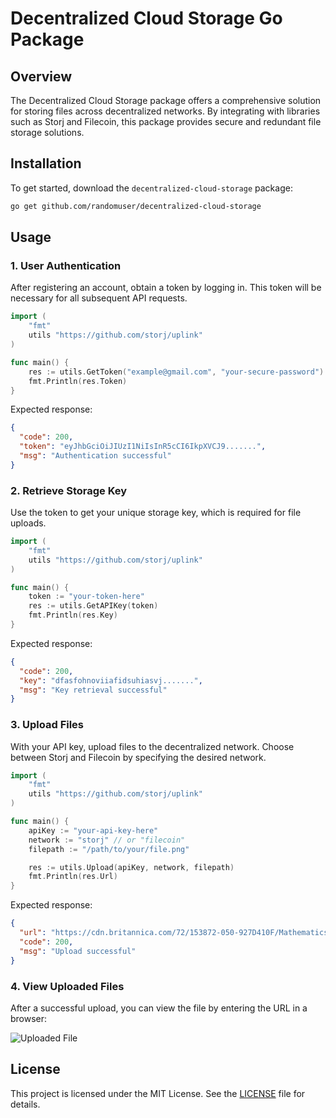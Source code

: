 
# Decentralized Cloud Storage Go Package

## Overview

The Decentralized Cloud Storage package offers a comprehensive solution for storing files across decentralized networks. By integrating with libraries such as Storj and Filecoin, this package provides secure and redundant file storage solutions.


## Installation

To get started, download the `decentralized-cloud-storage` package:

```bash
go get github.com/randomuser/decentralized-cloud-storage
```

## Usage

### 1. User Authentication

After registering an account, obtain a token by logging in. This token will be necessary for all subsequent API requests.

```go
import (
    "fmt"
    utils "https://github.com/storj/uplink"
)

func main() {
    res := utils.GetToken("example@gmail.com", "your-secure-password")
    fmt.Println(res.Token)
}
```

Expected response:

```json
{
  "code": 200,
  "token": "eyJhbGciOiJIUzI1NiIsInR5cCI6IkpXVCJ9.......",
  "msg": "Authentication successful"
}
```

### 2. Retrieve Storage Key

Use the token to get your unique storage key, which is required for file uploads.

```go
import (
    "fmt"
    utils "https://github.com/storj/uplink"
)

func main() {
    token := "your-token-here"
    res := utils.GetAPIKey(token)
    fmt.Println(res.Key)
}
```

Expected response:

```json
{
  "code": 200,
  "key": "dfasfohnoviiafidsuhiasvj.......",
  "msg": "Key retrieval successful"
}
```

### 3. Upload Files

With your API key, upload files to the decentralized network. Choose between Storj and Filecoin by specifying the desired network.

```go
import (
    "fmt"
    utils "https://github.com/storj/uplink"
)

func main() {
    apiKey := "your-api-key-here"
    network := "storj" // or "filecoin"
    filepath := "/path/to/your/file.png"

    res := utils.Upload(apiKey, network, filepath)
    fmt.Println(res.Url)
}
```

Expected response:

```json
{
  "url": "https://cdn.britannica.com/72/153872-050-927D410F/Mathematics-Computer-Building-University-of-Waterloo-Canada.jpg",
  "code": 200,
  "msg": "Upload successful"
}
```

### 4. View Uploaded Files

After a successful upload, you can view the file by entering the URL in a browser:

![Uploaded File](https://cdn.britannica.com/72/153872-050-927D410F/Mathematics-Computer-Building-University-of-Waterloo-Canada.jpg)

## License

This project is licensed under the MIT License. See the [LICENSE](LICENSE) file for details.
